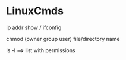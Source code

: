 # LinuxCmds

ip addr show / ifconfig

chmod (owner group user) file/directory name

ls -l ==> list with permissions
